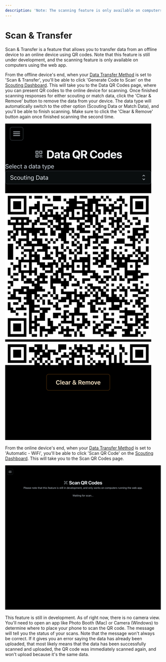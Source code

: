 ```yaml
---
description: 'Note: The scanning feature is only available on computers using the web app.'
---
```


# Scan & Transfer

Scan & Transfer is a feature that allows you to transfer data from an offline device to an online device using QR codes. Note that this feature is still under development, and the scanning feature is only available on computers using the web app.

From the offline device's end, when your [Data Transfer Method](data-transfer-methods.md) is set to 'Scan & Transfer', you'll be able to click 'Generate Code to Scan' on the [Scouting Dashboard](../scouting/scouting-dashboard.md). This will take you to the Data QR Codes page, where you can present QR codes to the online device for scanning. Once finished scanning responses for either scouting or match data, click the 'Clear & Remove' button to remove the data from your device. The data type will automatically switch to the other option (Scouting Data or Match Data), and you'll be able to finish scanning. Make sure to click the 'Clear & Remove' button again once finished scanning the second time.

![](../.gitbook/assets/user-qrgen)

From the online device's end, when your [Data Transfer Method](data-transfer-methods.md) is set to 'Automatic - WiFi', you'll be able to click 'Scan QR Code' on the [Scouting Dashboard](../scouting/scouting-dashboard.md). This will take you to the Scan QR Codes page.

![](../.gitbook/assets/user-scouting-scan-web)

This feature is still in development. As of right now, there is no camera view. You'll need to open an app like Photo Booth (Mac) or Camera (Windows) to determine where to place your phone to scan the QR code. The message will tell you the status of your scans. Note that the message won't always be correct. If it gives you an error saying the data has already been uploaded, that most likely means that the data has been successfully scanned and uploaded, the QR code was immediately scanned again, and won't upload because it's the same data.
